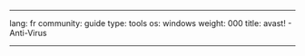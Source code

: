

---

lang: fr
community: guide
type: tools
os: windows
weight: 000
title: avast! - Anti-Virus

---

<stub>

